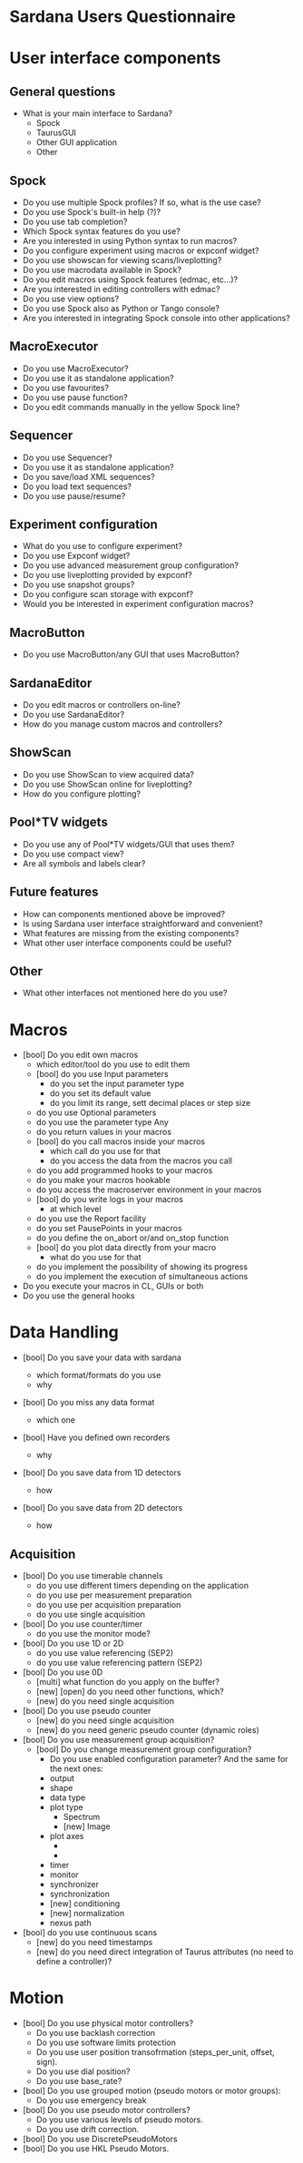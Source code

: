 # Sardana Users Questionnaire

User interface components
=========================

General questions
-----------------

* What is your main interface to Sardana?
	- Spock
	- TaurusGUI
	- Other GUI application
	- Other


Spock
-----

* Do you use multiple Spock profiles? If so, what is the use case?
* Do you use Spock's built-in help (<macro>?)?
* Do you use tab completion?
* Which Spock syntax features do you use?
* Are you interested in using Python syntax to run macros?
* Do you configure experiment using macros or expconf widget?
* Do you use showscan for viewing scans/liveplotting?
* Do you use macrodata available in Spock?
* Do you edit macros using Spock features (edmac, etc...)?
* Are you interested in editing controllers with edmac?
* Do you use view options?
* Do you use Spock also as Python or Tango console?
* Are you interested in integrating Spock console into other applications?

MacroExecutor
-------------

* Do you use MacroExecutor?
* Do you use it as standalone application?
* Do you use favourites?
* Do you use pause function?
* Do you edit commands manually in the yellow Spock line?

Sequencer
---------

* Do you use Sequencer?
* Do you use it as standalone application?
* Do you save/load XML sequences?
* Do you load text sequences?
* Do you use pause/resume?

Experiment configuration
------------------------

* What do you use to configure experiment?
* Do you use Expconf widget?
* Do you use advanced measurement group configuration?
* Do you use liveplotting provided by expconf?
* Do you use snapshot groups?
* Do you configure scan storage with expconf?
* Would you be interested in experiment configuration macros?

MacroButton
-----------

* Do you use MacroButton/any GUI that uses MacroButton?

SardanaEditor
-------------

* Do you edit macros or controllers on-line?
* Do you use SardanaEditor?
* How do you manage custom macros and controllers?

ShowScan
--------

* Do you use ShowScan to view acquired data?
* Do you use ShowScan online for liveplotting?
* How do you configure plotting?

Pool*TV widgets
---------------

* Do you use any of Pool*TV widgets/GUI that uses them?
* Do you use compact view?
* Are all symbols and labels clear?

Future features
---------------

* How can components mentioned above be improved?
* Is using Sardana user interface straightforward and convenient?
* What features are missing from the existing components?
* What other user interface components could be useful?

Other
-----

* What other interfaces not mentioned here do you use?

Macros
======

* [bool] Do you edit own macros
   - which editor/tool do you use to edit them
   - [bool] do you use Input parameters
     - do you set the input parameter type
     - do you set its default value
     - do you limit its range, sett decimal places or step size
   - do you use Optional parameters
   - do you use the parameter type Any
   - do you return values in your macros
   - [bool] do you call macros inside your macros
     - which call do you use for that
     - do you access the data from the macros you call
   - do you add programmed hooks to your macros
   - do you make your macros hookable
   - do you access the macroserver environment in your macros
   - [bool] do you write logs in your macros
      - at which level
   - do you use the Report facility
   - do you set PausePoints in your macros
   - do you define the on_abort or/and on_stop function
   - [bool] do you plot data directly from your macro
     - what do you use for that
   - do you implement the possibility of showing its progress
   - do you implement the execution of simultaneous actions
* Do you execute your macros in CL, GUIs or both
* Do you use the general hooks

Data Handling
=============

* [bool] Do you save your data with sardana
  - which format/formats do you use
  - why

* [bool] Do you miss any data format
  - which one
  
* [bool] Have you defined own recorders
  - why

* [bool] Do you save data from 1D detectors
  - how

* [bool] Do you save data from 2D detectors
  - how

## Acquisition

* [bool] Do you use timerable channels
    * do you use different timers depending on the application
    * do you use per measurement preparation
    * do you use per acquisition preparation
    * do you use single acquisition
* [bool] Do you use counter/timer
    * do you use the monitor mode?
* [bool] Do you use 1D or 2D
    * do you use value referencing (SEP2)
    * do you use value referencing pattern (SEP2)
* [bool] Do you use 0D
    * [multi] what function do you apply on the buffer?
    * [new] [open] do you need other functions, which?
    * [new] do you need single acquisition
* [bool] Do you use pseudo counter
    * [new] do you need single acquisition
    * [new] do you need generic pseudo counter (dynamic roles)
* [bool] Do you use measurement group acquisition?
    * [bool] Do you change measurement group configuration?
       * Do you use enabled configuration parameter? And the same for the next ones:
       * output
       * shape
       * data type
       * plot type
           * Spectrum
           * [new] Image
       * plot axes
           * <idx>
           * <mov>
       * timer
       * monitor
       * synchronizer
       * synchronization
       * [new] conditioning
       * [new] normalization
       * nexus path
* [bool] do you use continuous scans
    * [new] do you need timestamps
    * [new] do you need direct integration of Taurus attributes (no need to define a controller)?
   
# Motion

* [bool] Do you use physical motor controllers?
    * Do you use backlash correction
    * Do you use software limits protection
    * Do you use user position transofrmation (steps_per_unit, offset, sign).
    * Do you use dial position?
    * Do you use base_rate?
* [bool] Do you use grouped motion (pseudo motors or motor groups):
    * Do you use emergency break
* [bool] Do you use pseudo motor controllers?
    * Do you use various levels of pseudo motors.
    * Do you use drift correction.   
* [bool] Do you use DiscretePseudoMotors
* [bool] Do you use HKL Pseudo Motors.
